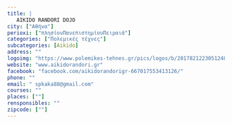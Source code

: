 ```yaml
---
title: |
   AIKIDO RANDORI DOJO
city: ["Αθήνα"]
perioxi: ["πλησίονΠανεπιστημίουΠειραιά"]
categories: ["Πολεμικές τέχνες"]
subcategories: [Aikido]
address: ""
logoimg: "https://www.polemikes-tehnes.gr/pics/logos/b/2017821223051248.jpg"
website: "www.aikidorandori.gr"
facebook: "facebook.com/aikidorandorigr-667017553413126/"
phone: ""
email: " spkaka88@gmail.com"
courses: ""
places: [""]
rensponsibles: ""
zipcode: [""]
---
```




